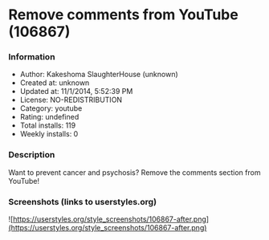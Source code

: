 # Remove comments from YouTube (106867)

### Information
- Author: Kakeshoma SlaughterHouse (unknown)
- Created at: unknown
- Updated at: 11/1/2014, 5:52:39 PM
- License: NO-REDISTRIBUTION
- Category: youtube
- Rating: undefined
- Total installs: 119
- Weekly installs: 0


### Description
Want to prevent cancer and  psychosis? Remove the comments section from YouTube!


### Screenshots (links to userstyles.org)
![https://userstyles.org/style_screenshots/106867-after.png](https://userstyles.org/style_screenshots/106867-after.png)


